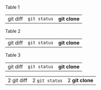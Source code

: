 <p>Table 1</p><table><tr><td>git diff</td><td><code>git status</code></td><td><strong>git clone</strong></td></tr></table><p> Table 2</p><table><tr><td>git diff</td><td><code>git status</code></td><td><strong>git clone</strong></td></tr></table><p> Table 3</p><table><tr><td>git diff</td><td><code>git status</code></td><td><strong>git clone</strong></td></tr></table><table><tr><td>2 git diff</td><td>2 <code>git status</code></td><td>2 <strong>git clone</strong></td></tr></table>
